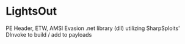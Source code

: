 # LightsOut
PE Header, ETW, AMSI Evasion .net library (dll) utilizing SharpSploits' DInvoke to build / add to payloads
